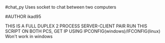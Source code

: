 #chat_py
Uses socket to chat between two computers

#AUTHOR ikad95

THIS IS A FULL DUPLEX 2 PROCESS SERVER-CLIENT PAIR
RUN THIS SCRIPT ON BOTH PCS, GET IP USING IPCONFIG(windows)/IFCONFIG(linux)
Won't work in windows
